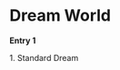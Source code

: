 <!DOCTYPE html>
<html>
<body>
<h1 style="background-color:MidnightBlue;"> </h1>
<h1>Dream World</h1>
<strong>Entry 1</strong>
<p>1. Standard Dream</p>

</body>
</html>

